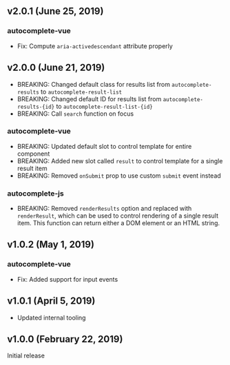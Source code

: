 ## v2.0.1 (June 25, 2019)

### autocomplete-vue

- Fix: Compute `aria-activedescendant` attribute properly

## v2.0.0 (June 21, 2019)

- BREAKING: Changed default class for results list from `autocomplete-results` to `autocomplete-result-list`
- BREAKING: Changed default ID for results list from `autocomplete-results-{id}` to `autocomplete-result-list-{id}`
- BREAKING: Call `search` function on focus

### autocomplete-vue

- BREAKING: Updated default slot to control template for entire component
- BREAKING: Added new slot called `result` to control template for a single result item
- BREAKING: Removed `onSubmit` prop to use custom `submit` event instead

### autocomplete-js

- BREAKING: Removed `renderResults` option and replaced with `renderResult`, which can be used to control rendering of a single result item. This function can return either a DOM element or an HTML string.

## v1.0.2 (May 1, 2019)

### autocomplete-vue

- Fix: Added support for input events

## v1.0.1 (April 5, 2019)

- Updated internal tooling

## v1.0.0 (February 22, 2019)

Initial release
